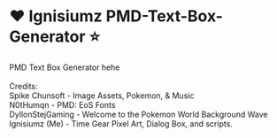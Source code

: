 # ❤️ Ignisiumz PMD-Text-Box-Generator ⭐
PMD Text Box Generator hehe
<br><br>
Credits: <br>
Spike Chunsoft - Image Assets, Pokemon, & Music <br>
N0tHumqn - PMD: EoS Fonts <br>
DyllonStejGaming - Welcome to the Pokemon World Background Wave
Ignisiumz (Me) - Time Gear Pixel Art, Dialog Box, and scripts.
